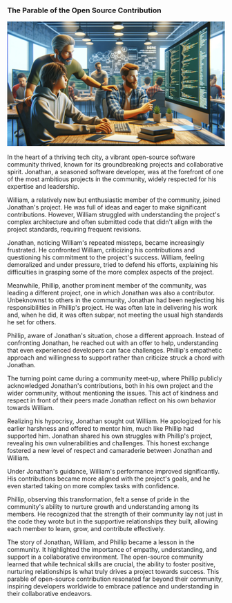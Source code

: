 ### The Parable of the Open Source Contribution

![Jonathan mentoring William in a collaborative tech workspace with Phillip observing supportively](./images/collaboration.png)

In the heart of a thriving tech city, a vibrant open-source software community thrived, known for its groundbreaking projects and collaborative spirit. Jonathan, a seasoned software developer, was at the forefront of one of the most ambitious projects in the community, widely respected for his expertise and leadership.

William, a relatively new but enthusiastic member of the community, joined Jonathan's project. He was full of ideas and eager to make significant contributions. However, William struggled with understanding the project's complex architecture and often submitted code that didn't align with the project standards, requiring frequent revisions.

Jonathan, noticing William's repeated missteps, became increasingly frustrated. He confronted William, criticizing his contributions and questioning his commitment to the project's success. William, feeling demoralized and under pressure, tried to defend his efforts, explaining his difficulties in grasping some of the more complex aspects of the project.

Meanwhile, Phillip, another prominent member of the community, was leading a different project, one in which Jonathan was also a contributor. Unbeknownst to others in the community, Jonathan had been neglecting his responsibilities in Phillip's project. He was often late in delivering his work and, when he did, it was often subpar, not meeting the usual high standards he set for others.

Phillip, aware of Jonathan's situation, chose a different approach. Instead of confronting Jonathan, he reached out with an offer to help, understanding that even experienced developers can face challenges. Phillip's empathetic approach and willingness to support rather than criticize struck a chord with Jonathan.

The turning point came during a community meet-up, where Phillip publicly acknowledged Jonathan's contributions, both in his own project and the wider community, without mentioning the issues. This act of kindness and respect in front of their peers made Jonathan reflect on his own behavior towards William.

Realizing his hypocrisy, Jonathan sought out William. He apologized for his earlier harshness and offered to mentor him, much like Phillip had supported him. Jonathan shared his own struggles with Phillip's project, revealing his own vulnerabilities and challenges. This honest exchange fostered a new level of respect and camaraderie between Jonathan and William.

Under Jonathan's guidance, William's performance improved significantly. His contributions became more aligned with the project's goals, and he even started taking on more complex tasks with confidence.

Phillip, observing this transformation, felt a sense of pride in the community's ability to nurture growth and understanding among its members. He recognized that the strength of their community lay not just in the code they wrote but in the supportive relationships they built, allowing each member to learn, grow, and contribute effectively.

The story of Jonathan, William, and Phillip became a lesson in the community. It highlighted the importance of empathy, understanding, and support in a collaborative environment. The open-source community learned that while technical skills are crucial, the ability to foster positive, nurturing relationships is what truly drives a project towards success. This parable of open-source contribution resonated far beyond their community, inspiring developers worldwide to embrace patience and understanding in their collaborative endeavors.
